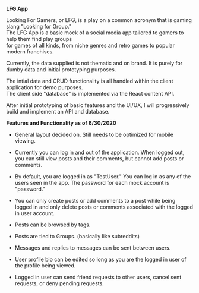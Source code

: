 **LFG App**

Looking For Gamers, or LFG, is a play on a common acronym that is gaming slang "Looking for Group."  
The LFG App is a basic mock of a social media app tailored to gamers to help them find play groups  
for games of all kinds, from niche genres and retro games to popular modern franchises.

Currently, the data supplied is not thematic and on brand. It is purely for dumby data and initial prototyping purposes.

The intial data and CRUD functionality is all handled within the client application for demo purposes.  
The client side "database" is implemented via the React content API.

After initial prototyping of basic features and the UI/UX, I will progressively build and implement an API and database.

**Features and Functionality as of 6/30/2020**

- General layout decided on. Still needs to be optimized for mobile viewing.

- Currently you can log in and out of the application. When logged out, you can still view posts and their comments, but cannot add posts or comments.

- By default, you are logged in as "TestUser." You can log in as any of the users seen in the app. The password for each mock account is "password."

- You can only create posts or add comments to a post while being logged in and only delete posts or comments associated with the logged in user account.

- Posts can be browsed by tags.

- Posts are tied to Groups. (basically like subreddits)

- Messages and replies to messages can be sent between users.

- User profile bio can be edited so long as you are the logged in user of the profile being viewed.

- Logged in user can send friend requests to other users, cancel sent requests, or deny pending requests.

